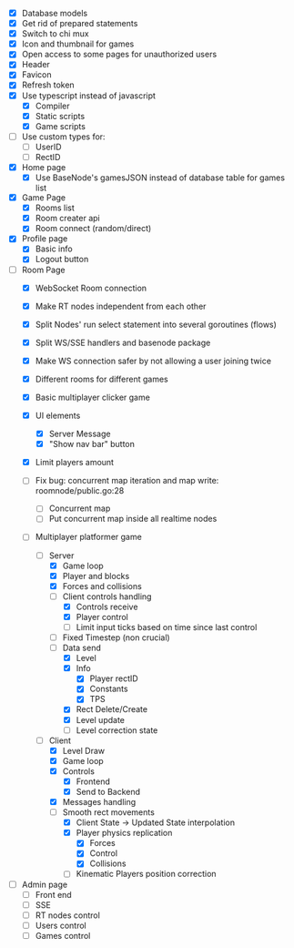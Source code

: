 - [X] Database models
- [X] Get rid of prepared statements
- [X] Switch to chi mux
- [X] Icon and thumbnail for games
- [X] Open access to some pages for unauthorized users
- [X] Header
- [X] Favicon
- [X] Refresh token
- [X] Use typescript instead of javascript
    - [X] Compiler
    - [X] Static scripts
    - [X] Game scripts
- [ ] Use custom types for:
    - [ ] UserID
    - [ ] RectID

- [X] Home page
    - [X] Use BaseNode's gamesJSON instead of database table for games list

- [X] Game Page
    - [X] Rooms list
    - [X] Room creater api
    - [X] Room connect (random/direct)

- [X] Profile page
    - [X] Basic info
    - [X] Logout button

- [ ] Room Page
    - [X] WebSocket Room connection
    - [X] Make RT nodes independent from each other
    - [X] Split Nodes' run select statement into several goroutines (flows)
    - [X] Split WS/SSE handlers and basenode package
    - [X] Make WS connection safer by not allowing a user joining twice
    - [X] Different rooms for different games
    - [X] Basic multiplayer clicker game
    - [X] UI elements
        - [X] Server Message
        - [X] "Show nav bar" button
    - [X] Limit players amount

    - [ ] Fix bug: concurrent map iteration and map write: roomnode/public.go:28
        - [ ] Concurrent map
        - [ ] Put concurrent map inside all realtime nodes

    - [ ] Multiplayer platformer game
        - [ ] Server
            - [X] Game loop
            - [X] Player and blocks
            - [X] Forces and collisions
            - [ ] Client controls handling
                - [X] Controls receive
                - [X] Player control
                - [ ] Limit input ticks based on time since last control
            - [ ] Fixed Timestep (non crucial)
            - [ ] Data send
                - [X] Level
                - [X] Info
                    - [X] Player rectID
                    - [X] Constants
                    - [X] TPS
                - [X] Rect Delete/Create
                - [X] Level update
                - [ ] Level correction state

        - [ ] Client
            - [X] Level Draw
            - [X] Game loop
            - [X] Controls
                - [X] Frontend
                - [X] Send to Backend
            - [X] Messages handling
            - [ ] Smooth rect movements
                - [X] Client State -> Updated State interpolation
                - [X] Player physics replication
                    - [X] Forces
                    - [X] Control
                    - [X] Collisions
                - [ ] Kinematic Players position correction

- [ ] Admin page
    - [ ] Front end
    - [ ] SSE
    - [ ] RT nodes control
    - [ ] Users control
    - [ ] Games control